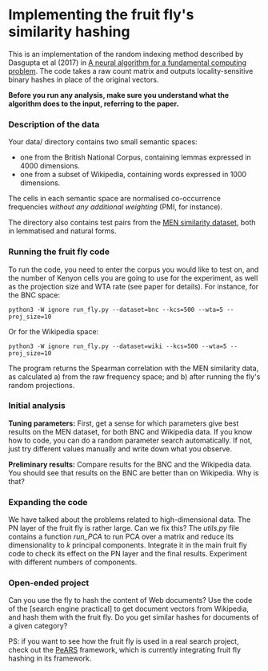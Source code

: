 # Implementing the fruit fly's similarity hashing

This is an implementation of the random indexing method described by Dasgupta et al (2017) in [A neural algorithm for a fundamental computing problem](http://science.sciencemag.org/content/358/6364/793/tab-figures-data). The code takes a raw count matrix and outputs locality-sensitive binary hashes in place of the original vectors.

**Before you run any analysis, make sure you understand what the algorithm does to the input, referring to the paper.**

### Description of the data

Your data/ directory contains two small semantic spaces:

- one from the British National Corpus, containing lemmas expressed in 4000 dimensions.
- one from a subset of Wikipedia, containing words expressed in 1000 dimensions.

The cells in each semantic space are normalised co-occurrence frequencies *without any additional weighting* (PMI, for instance).

The directory also contains test pairs from the [MEN similarity dataset](https://staff.fnwi.uva.nl/e.bruni/MEN), both in lemmatised and natural forms.


### Running the fruit fly code

To run the code, you need to enter the corpus you would like to test on, and the number of Kenyon cells you are going to use for the experiment, as well as the projection size and WTA rate (see paper for details). For instance, for the BNC space:

    python3 -W ignore run_fly.py --dataset=bnc --kcs=500 --wta=5 --proj_size=10

Or for the Wikipedia space:

    python3 -W ignore run_fly.py --dataset=wiki --kcs=500 --wta=5 --proj_size=10

The program returns the Spearman correlation with the MEN similarity data, as calculated a) from the raw frequency space; and b) after running the fly's random projections.


### Initial analysis

**Tuning parameters:** First, get a sense for which parameters give best results on the MEN dataset, for both BNC and Wikipedia data. If you know how to code, you can do a random parameter search automatically. If not, just try different values manually and write down what you observe.

**Preliminary results:** Compare results for the BNC and the Wikipedia data. You should see that results on the BNC are better than on Wikipedia. Why is that? 


### Expanding the code

We have talked about the problems related to high-dimensional data. The PN layer of the fruit fly is rather large. Can we fix this? The *utils.py* file contains a function *run_PCA* to run PCA over a matrix and reduce its dimensionality to  *k*  principal components. Integrate it in the main fruit fly code to check its effect on the PN layer and the final results. Experiment with different numbers of components.


### Open-ended project

Can you use the fly to hash the content of Web documents? Use the code of the [search engine practical] to get document vectors from Wikipedia, and hash them with the fruit fly. Do you get similar hashes for documents of a given category?

PS: if you want to see how the fruit fly is used in a real search project, check out the [PeARS](https://github.com/PeARSearch/PeARS-fruit-fly/wiki) framework, which is currently integrating fruit fly hashing in its framework.
